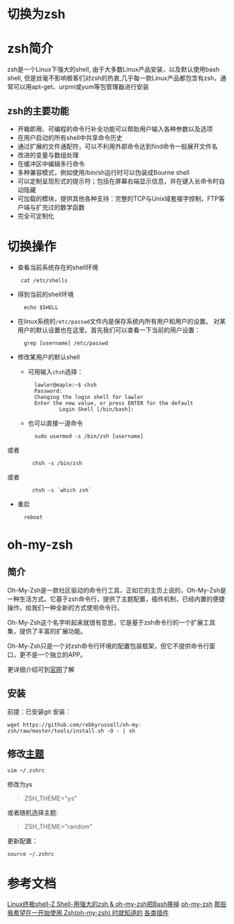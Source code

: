 # 切换为zsh

# zsh简介
zsh是一个Linux下强大的shell, 由于大多数Linux产品安装，以及默认使用bash shell, 但是丝毫不影响极客们对zsh的热衷,几乎每一款Linux产品都包含有zsh，通常可以用apt-get、urpmi或yum等包管理器进行安装

## zsh的主要功能

+ 开箱即用、可编程的命令行补全功能可以帮助用户输入各种参数以及选项
+ 在用户启动的所有shell中共享命令历史
+ 通过扩展的文件通配符，可以不利用外部命令达到find命令一般展开文件名
+ 改进的变量与数组处理
+ 在缓冲区中编辑多行命令
+ 多种兼容模式，例如使用/bin/sh运行时可以伪装成Bourne shell
+ 可以定制呈现形式的提示符；包括在屏幕右端显示信息，并在键入长命令时自动隐藏
+ 可加载的模块，提供其他各种支持：完整的TCP与Unix域套接字控制，FTP客户端与扩充过的数学函数
+ 完全可定制化

# 切换操作
+  查看当前系统存在的shell环境
 
        cat /etc/shells
+ 得到当前的shell环境

        echo $SHELL
+ 在linux系统的`/etc/passwd`文件内是保存系统内所有用户和用户的设置。
对某用户的默认设置也在这里。首先我们可以查看一下当前的用户设置：

        grep [username] /etc/passwd

+ 修改某用户的默认shell
    + 可用输入`chsh`选择：

            lawler@maple:~$ chsh
            Password: 
            Changing the login shell for lawler
            Enter the new value, or press ENTER for the default
	                Login Shell [/bin/bash]: 

    + 也可以直接一道命令

            sudo usermod -s /bin/zsh [username]
或者

            chsh -s /bin/zsh
或者

            chsh -s `which zsh`



+ 重启

        reboot

# oh-my-zsh
## 简介
Oh-My-Zsh是一款社区驱动的命令行工具，正如它的主页上说的，Oh-My-Zsh是一种生活方式。它基于zsh命令行，提供了主题配置，插件机制，已经内置的便捷操作。给我们一种全新的方式使用命令行。

Oh-My-Zsh这个名字听起来就很有意思，它是基于zsh命令行的一个扩展工具集，提供了丰富的扩展功能。

Oh-My-Zsh只是一个对zsh命令行环境的配置包装框架，但它不提供命令行窗口，更不是一个独立的APP。

更详细介绍可到[官网](http://ohmyz.sh)了解

## 安装
前提：已安装git
安装：

    wget https://github.com/robbyrussell/oh-my-zsh/raw/master/tools/install.sh -O - | sh


## 修改[主题](https://github.com/robbyrussell/oh-my-zsh/wiki/themes)

    vim ~/.zshrc
修改为ys
> ZSH_THEME="ys"

或者随机选择主题:
> ZSH_THEME="random"

更新配置：
        
    source ~/.zshrc

# 参考文档
[Linux终极shell-Z Shell-用强大的zsh & oh-my-zsh把Bash换掉](https://github.com/gatieme/AderXCoding/tree/master/system/tools/zsh)
[oh-my-zsh](https://www.jianshu.com/p/d194d29e488c?open_source=weibo_search)
[那些我希望在一开始使用 Zsh(oh-my-zsh) 时就知道的](https://segmentfault.com/a/1190000002658335)
[各类插件](https://github.com/robbyrussell/oh-my-zsh/wiki/Plugins-Overview#fs-jumping)




